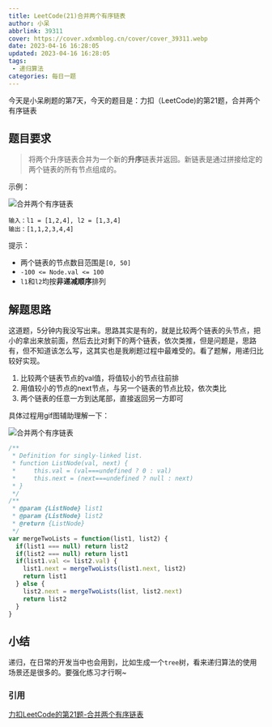 ```yaml
---
title: LeetCode(21)合并两个有序链表
author: 小呆
abbrlink: 39311
cover: https://cover.xdxmblog.cn/cover/cover_39311.webp
date: 2023-04-16 16:28:05
updated: 2023-04-16 16:28:05
tags:
 - 递归算法
categories: 每日一题
---
```


今天是小呆刷题的第7天，今天的题目是：力扣（LeetCode)的第21题，合并两个有序链表

## 题目要求

> 将两个升序链表合并为一个新的**升序**链表并返回。新链表是通过拼接给定的两个链表的所有节点组成的。

<!--more-->

示例：

![合并两个有序链表](https://img.xdxmblog.cn/images/article_39311_01.png)

```
输入：l1 = [1,2,4], l2 = [1,3,4]
输出：[1,1,2,3,4,4]
```

提示：

- 两个链表的节点数目范围是`[0, 50]`
- `-100 <= Node.val <= 100`
- `l1`和`l2`均按**非递减顺序**排列

## 解题思路

这道题，5分钟内我没写出来。思路其实是有的，就是比较两个链表的头节点，把小的拿出来放前面，然后去比对剩下的两个链表，依次类推，但是问题是，思路有，但不知道该怎么写，这其实也是我刷题过程中最难受的。看了题解，用递归比较好实现。

1. 比较两个链表节点的val值，将值较小的节点往前排
2. 用值较小的节点的next节点，与另一个链表的节点比较，依次类比
3. 两个链表的任意一方到达尾部，直接返回另一方即可

具体过程用gif图辅助理解一下：

![合并两个有序链表](https://img.xdxmblog.cn/images/article_39311_02.gif)

```javascript
/**
 * Definition for singly-linked list.
 * function ListNode(val, next) {
 *     this.val = (val===undefined ? 0 : val)
 *     this.next = (next===undefined ? null : next)
 * }
 */
/**
 * @param {ListNode} list1
 * @param {ListNode} list2
 * @return {ListNode}
 */
var mergeTwoLists = function(list1, list2) {
  if(list1 === null) return list2
  if(list2 === null) return list1
  if(list1.val <= list2.val) {
    list1.next = mergeTwoLists(list1.next, list2)
    return list1
  } else {
    list2.next = mergeTwoLists(list, list2.next)
    return list2
  }
}
```

## 小结

递归，在日常的开发当中也会用到，比如生成一个`tree`树，看来递归算法的使用场景还是很多的。要强化练习才行啊~

### 引用

[力扣LeetCode的第21题-合并两个有序链表](https://leetcode.cn/problems/merge-two-sorted-lists/)
